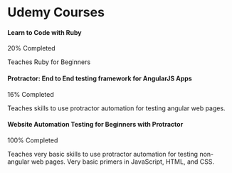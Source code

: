 # Udemy Courses

#### Learn to Code with Ruby
20% Completed

Teaches Ruby for Beginners

#### Protractor: End to End testing framework for AngularJS Apps
16% Completed

Teaches skills to use protractor automation for testing angular web pages.

#### Website Automation Testing for Beginners with Protractor
100% Completed

Teaches very basic skills to use protractor automation for testing non-angular web pages.  Very basic primers in JavaScript, HTML, and CSS.
